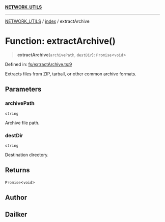 [**NETWORK_UTILS**](../../README.md)

***

[NETWORK_UTILS](../../README.md) / [index](../README.md) / extractArchive

# Function: extractArchive()

> **extractArchive**(`archivePath`, `destDir`): `Promise`\<`void`\>

Defined in: [fs/extractArchive.ts:9](https://github.com/dailker/everyutil/blob/26e2bb73429918cf0d08899e9efd90b82a42c92e/src/fs/extractArchive.ts#L9)

Extracts files from ZIP, tarball, or other common archive formats.

## Parameters

### archivePath

`string`

Archive file path.

### destDir

`string`

Destination directory.

## Returns

`Promise`\<`void`\>

## Author

## Dailker
